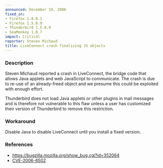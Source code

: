 ```yaml
---
announced: December 19, 2006
fixed_in:
- Firefox 2.0.0.1
- Firefox 1.5.0.9
- Thunderbird 1.5.0.9
- SeaMonkey 1.0.7
impact: Critical
reporter: Steven Michaud
title: LiveConnect crash finalizing JS objects
---
```


<h3>Description</h3>

<p>Steven Michaud reported a crash in LiveConnect, the bridge code that allows
Java applets and web JavaScript to communicate. The crash is due to re-use
of an already-freed object and we presume this could be exploited with
enough effort.</p>

<p class="note">Thunderbird does not load Java applets or other plugins in
mail messages and is therefore not vulnerable to this flaw unless a user
has customized their version of Thunderbird to remove this restriction.</p>

<h3>Workaround</h3>

<p>Disable Java to disable LiveConnect until you install
a fixed version.</p>

<h3>References</h3>

<ul>
<li><a href="https://bugzilla.mozilla.org/show_bug.cgi?id=352064">
https://bugzilla.mozilla.org/show_bug.cgi?id=352064</a></li>
<li><a class="ex-ref" href="http://nvd.nist.gov/nvd.cfm?cvename=CVE-2006-6502">CVE-2006-6502</a></li>
</ul>



